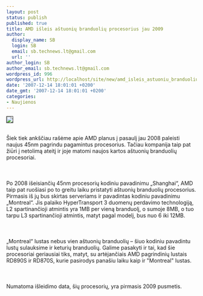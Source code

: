 ```yaml
---
layout: post
status: publish
published: true
title: AMD išleis aštuonių branduolių procesorius jau 2009
author:
  display_name: SB
  login: SB
  email: sb.technews.lt@gmail.com
  url: ''
author_login: SB
author_email: sb.technews.lt@gmail.com
wordpress_id: 996
wordpress_url: http://localhost/site/new/amd_isleis_astuoniu_branduoliu_procesorius_jau_2009/
date: '2007-12-14 18:01:01 +0200'
date_gmt: '2007-12-14 18:01:01 +0200'
categories:
- Naujienos
---
```

<div class="imgright"><img src="http://tbn0.google.com/images?q=tbn:TrsA1QSxYpwpQM:http://www.xsfera.net/amd-logo-4.gif" border="1"></div>
<p><br>Šiek tiek ankščiau rašėme apie AMD planus į pasaulį jau 2008 paleisti naujus 45nm pagrindu pagamintus procesorius. Tačiau kompanija taip pat žiūri į netolimą ateitį ir joje matomi naujos kartos aštuonių branduolių procesoriai.<br />
<br><br />
<br>Po 2008 išeisiančių 45nm procesorių kodiniu pavadinimu „Shanghai“, AMD taip pat ruošiasi po to greitu laiku pristatyti aštuonių branduolių procesorius. Pirmasis iš jų bus skirtas serveriams ir pavadintas kodiniu pavadinimu „Montreal“. Jis palaiko HyperTransport 3 duomenų perdavimo technologiją, L2 spartinančioji atmintis yra 1MB per vieną branduolį, o sumoje 8MB, o tuo tarpu L3 spartinančioji atmintis, matyt pagal modelį, bus nuo 6 iki 12MB.<br />
<br><br />
<br>„Montreal“ lustas nebus vien aštuonių branduolių – šiuo kodiniu pavadintu lustų sulauksime ir keturių branduolių. Galime pasakyti ir tai, kad šie procesoriai geriausiai tiks, matyt, su artėjančiais AMD pagrindinių lustais RD890S ir RD870S, kurie pasirodys panašiu laiku kaip ir &quot;Montreal&quot; lustas.<br />
<br><br />
<br>Numatoma išleidimo data, šių procesorių, yra pirmasis 2009 pusmetis.<br />
<br></p>

